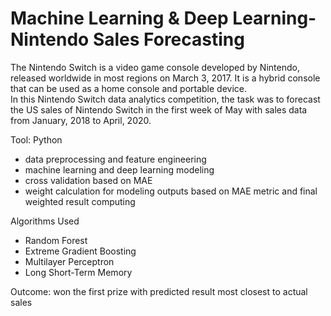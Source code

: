 # Machine Learning & Deep Learning-Nintendo Sales Forecasting 
The Nintendo Switch is a video game console developed by Nintendo, released worldwide in most regions on March 3, 2017. It is a hybrid console that can be used as a home console and portable device.  <br>
In this Nintendo Switch data analytics competition, the task was to forecast the US sales of Nintendo Switch in the first week of May with sales data from January, 2018 to April, 2020.  <br>

Tool: Python  <br>

* data preprocessing and feature engineering
* machine learning and deep learning modeling
* cross validation based on MAE
* weight calculation for modeling outputs based on MAE metric and final weighted result computing 

Algorithms Used  <br>
* Random Forest  <br>
* Extreme Gradient Boosting  <br>
* Multilayer Perceptron  <br>
* Long Short-Term Memory  <br>

Outcome: won the first prize with predicted result most closest to actual sales
